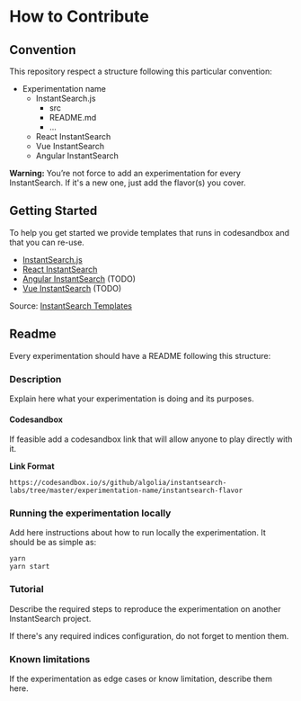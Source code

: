 # How to Contribute

## Convention 

This repository respect a structure following this particular convention:

* Experimentation name
    * InstantSearch.js
        * src
        * README.md 
        * ...
    * React InstantSearch
    * Vue InstantSearch
    * Angular InstantSearch

**Warning:** You’re not force to add an experimentation for every InstantSearch. If it's a new one, just add the flavor(s) you cover. 

## Getting Started

To help you get started we provide templates that runs in codesandbox and that you can re-use. 

- [InstantSearch.js](https://codesandbox.io/s/github/algolia/instantsearch-templates/tree/master/src/InstantSearch.js)
- [React InstantSearch](https://codesandbox.io/s/github/algolia/instantsearch-templates/tree/master/src/React%20InstantSearch)
- [Angular InstantSearch](https://codesandbox.io/s/github/algolia/instantsearch-templates/tree/master/src/Angular%20InstantSearch) (TODO)
- [Vue InstantSearch](https://codesandbox.io/s/github/algolia/instantsearch-templates/tree/master/src/Vue%20InstantSearch) (TODO)

Source: [InstantSearch Templates](https://github.com/algolia/instantsearch-templates/)

## Readme

Every experimentation should have a README following this structure: 

### Description

Explain here what your experimentation is doing and its purposes.

#### Codesandbox

If feasible add a codesandbox link that will allow anyone to play directly with it.  

**Link Format**

`https://codesandbox.io/s/github/algolia/instantsearch-labs/tree/master/experimentation-name/instantsearch-flavor`

### Running the experimentation locally

Add here instructions about how to run locally the experimentation. It should be as simple as:

```
yarn
yarn start
```

### Tutorial

Describe the required steps to reproduce the experimentation on another InstantSearch project. 

If there's any required indices configuration, do not forget to mention them.

### Known limitations  

If the experimentation as edge cases or know limitation, describe them here. 
